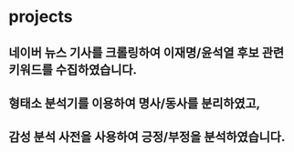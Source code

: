 # projects

## 네이버 뉴스 기사를 크롤링하여 이재명/윤석열 후보 관련 키워드를 수집하였습니다.
## 형태소 분석기를 이용하여 명사/동사를 분리하였고,
## 감성 분석 사전을 사용하여 긍정/부정을 분석하였습니다.
